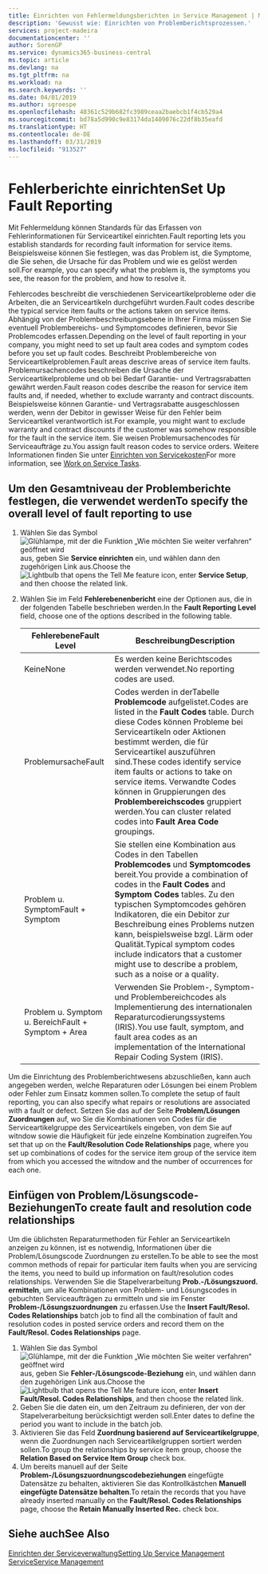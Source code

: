 ```yaml
---
title: Einrichten von Fehlermeldungsberichten in Service Management | Microsoft Docs
description: 'Gewusst wie: Einrichten von Problemberichtsprozessen.'
services: project-madeira
documentationcenter: ''
author: SorenGP
ms.service: dynamics365-business-central
ms.topic: article
ms.devlang: na
ms.tgt_pltfrm: na
ms.workload: na
ms.search.keywords: ''
ms.date: 04/01/2019
ms.author: sgroespe
ms.openlocfilehash: 48361c529b682fc3989ceaa2baebcb1f4cb529a4
ms.sourcegitcommit: bd78a5d990c9e83174da1409076c22df8b35eafd
ms.translationtype: HT
ms.contentlocale: de-DE
ms.lasthandoff: 03/31/2019
ms.locfileid: "913527"
---
```

# <a name="set-up-fault-reporting"></a><span data-ttu-id="9f69c-103">Fehlerberichte einrichten</span><span class="sxs-lookup"><span data-stu-id="9f69c-103">Set Up Fault Reporting</span></span>
<span data-ttu-id="9f69c-104">Mit Fehlermeldung können Standards für das Erfassen von Fehlerinformationen für Serviceartikel einrichten.</span><span class="sxs-lookup"><span data-stu-id="9f69c-104">Fault reporting lets you establish standards for recording fault information for service items.</span></span> <span data-ttu-id="9f69c-105">Beispielsweise können Sie festlegen, was das Problem ist, die Symptome, die Sie sehen, die Ursache für das Problem und wie es gelöst werden soll.</span><span class="sxs-lookup"><span data-stu-id="9f69c-105">For example, you can specify what the problem is, the symptoms you see, the reason for the problem, and how to resolve it.</span></span>  

<span data-ttu-id="9f69c-106">Fehlercodes beschreibt die verschiedenen Serviceartikelprobleme oder die Arbeiten, die an Serviceartikeln durchgeführt wurden.</span><span class="sxs-lookup"><span data-stu-id="9f69c-106">Fault codes describe the typical service item faults or the actions taken on service items.</span></span> <span data-ttu-id="9f69c-107">Abhängig von der Problembeschreibungsebene in Ihrer Firma müssen Sie eventuell Problembereichs- und Symptomcodes definieren, bevor Sie Problemcodes erfassen.</span><span class="sxs-lookup"><span data-stu-id="9f69c-107">Depending on the level of fault reporting in your company, you might need to set up fault area codes and symptom codes before you set up fault codes.</span></span> <span data-ttu-id="9f69c-108">Beschreibt Problembereiche von Serviceartikelproblemen.</span><span class="sxs-lookup"><span data-stu-id="9f69c-108">Fault areas descrive areas of service item faults.</span></span> <span data-ttu-id="9f69c-109">Problemursachencodes beschreiben die Ursache der Serviceartikelprobleme und ob bei Bedarf Garantie- und Vertragsrabatten gewährt werden.</span><span class="sxs-lookup"><span data-stu-id="9f69c-109">Fault reason codes describe the reason for service item faults and, if needed, whether to exclude warranty and contract discounts.</span></span> <span data-ttu-id="9f69c-110">Beispielsweise können Garantie- und Vertragsrabatte ausgeschlossen werden, wenn der Debitor in gewisser Weise für den Fehler beim Serviceartikel verantwortlich ist.</span><span class="sxs-lookup"><span data-stu-id="9f69c-110">For example, you might want to exclude warranty and contract discounts if the customer was somehow responsible for the fault in the service item.</span></span> <span data-ttu-id="9f69c-111">Sie weisen Problemursachencodes für Serviceaufträge zu.</span><span class="sxs-lookup"><span data-stu-id="9f69c-111">You assign fault reason codes to service orders.</span></span> <span data-ttu-id="9f69c-112">Weitere Informationen finden Sie unter [Einrichten von Servicekosten](service-how-to-work-on-service-tasks.md)</span><span class="sxs-lookup"><span data-stu-id="9f69c-112">For more information, see [Work on Service Tasks](service-how-to-work-on-service-tasks.md).</span></span>  

## <a name="to-specify-the-overall-level-of-fault-reporting-to-use"></a><span data-ttu-id="9f69c-113">Um den Gesamtniveau der Problemberichte festlegen, die verwendet werden</span><span class="sxs-lookup"><span data-stu-id="9f69c-113">To specify the overall level of fault reporting to use</span></span>
1. <span data-ttu-id="9f69c-114">Wählen Sie das Symbol ![Glühlampe, mit der die Funktion „Wie möchten Sie weiter verfahren“ geöffnet wird](media/ui-search/search_small.png "Wie möchten Sie weiter verfahren?") aus, geben Sie **Service einrichten** ein, und wählen dann den zugehörigen Link aus.</span><span class="sxs-lookup"><span data-stu-id="9f69c-114">Choose the ![Lightbulb that opens the Tell Me feature](media/ui-search/search_small.png "Tell me what you want to do") icon, enter **Service Setup**, and then choose the related link.</span></span>
2. <span data-ttu-id="9f69c-115">Wählen Sie im Feld **Fehlerebenenbericht** eine der Optionen aus, die in der folgenden Tabelle beschrieben werden.</span><span class="sxs-lookup"><span data-stu-id="9f69c-115">In the **Fault Reporting Level** field, choose one of the options described in the following table.</span></span>  

    |<span data-ttu-id="9f69c-116">**Fehlerebene**</span><span class="sxs-lookup"><span data-stu-id="9f69c-116">**Fault Level**</span></span>|<span data-ttu-id="9f69c-117">**Beschreibung**</span><span class="sxs-lookup"><span data-stu-id="9f69c-117">**Description**</span></span>|  
    |------------|-------------|  
    |<span data-ttu-id="9f69c-118">Keine</span><span class="sxs-lookup"><span data-stu-id="9f69c-118">None</span></span> | <span data-ttu-id="9f69c-119">Es werden keine Berichtscodes werden verwendet.</span><span class="sxs-lookup"><span data-stu-id="9f69c-119">No reporting codes are used.</span></span>|  
    |<span data-ttu-id="9f69c-120">Problemursache</span><span class="sxs-lookup"><span data-stu-id="9f69c-120">Fault</span></span> | <span data-ttu-id="9f69c-121">Codes werden in derTabelle **Problemcode** aufgelistet.</span><span class="sxs-lookup"><span data-stu-id="9f69c-121">Codes are listed in the **Fault Codes** table.</span></span> <span data-ttu-id="9f69c-122">Durch diese Codes können Probleme bei Serviceartikeln oder Aktionen bestimmt werden, die für Serviceartikel auszuführen sind.</span><span class="sxs-lookup"><span data-stu-id="9f69c-122">These codes identify service item faults or actions to take on service items.</span></span> <span data-ttu-id="9f69c-123">Verwandte Codes können in Gruppierungen des **Problembereichscodes** gruppiert werden.</span><span class="sxs-lookup"><span data-stu-id="9f69c-123">You can cluster related codes into **Fault Area Code** groupings.</span></span>|  
    |<span data-ttu-id="9f69c-124">Problem u. Symptom</span><span class="sxs-lookup"><span data-stu-id="9f69c-124">Fault + Symptom</span></span> | <span data-ttu-id="9f69c-125">Sie stellen eine Kombination aus Codes in den Tabellen **Problemcodes** und **Symptomcodes** bereit.</span><span class="sxs-lookup"><span data-stu-id="9f69c-125">You provide a combination of codes in the **Fault Codes** and **Symptom Codes** tables.</span></span> <span data-ttu-id="9f69c-126">Zu den typischen Symptomcodes gehören Indikatoren, die ein Debitor zur Beschreibung eines Problems nutzen kann, beispielsweise bzgl. Lärm oder Qualität.</span><span class="sxs-lookup"><span data-stu-id="9f69c-126">Typical symptom codes include indicators that a customer might use to describe a problem, such as a noise or a quality.</span></span>|  
    |<span data-ttu-id="9f69c-127">Problem u. Symptom u. Bereich</span><span class="sxs-lookup"><span data-stu-id="9f69c-127">Fault + Symptom + Area</span></span> | <span data-ttu-id="9f69c-128">Verwenden Sie Problem-, Symptom- und Problembereichcodes als Implementierung des internationalen Reparaturcodierungssystems (IRIS).</span><span class="sxs-lookup"><span data-stu-id="9f69c-128">You use fault, symptom, and fault area codes as an implementation of the International Repair Coding System (IRIS).</span></span>|  

<span data-ttu-id="9f69c-129">Um die Einrichtung des Problemberichtwesens abzuschließen, kann auch angegeben werden, welche Reparaturen oder Lösungen bei einem Problem oder Fehler zum Einsatz kommen sollen.</span><span class="sxs-lookup"><span data-stu-id="9f69c-129">To complete the setup of fault reporting, you can also specify what repairs or resolutions are associated with a fault or defect.</span></span> <span data-ttu-id="9f69c-130">Setzen Sie das auf der Seite **Problem/Lösungen Zuordnungen** auf, wo Sie die Kombinationen von Codes für die Serviceartikelgruppe des Serviceartikels eingeben, von dem Sie auf witndow sowie die Häufigkeit für jede einzelne Kombination zugreifen.</span><span class="sxs-lookup"><span data-stu-id="9f69c-130">You set that up on the **Fault/Resolution Code Relationships** page, where you set up combinations of codes for the service item group of the service item from which you accessed the witndow and the number of occurrences for each one.</span></span>

## <a name="to-create-fault-and-resolution-code-relationships"></a><span data-ttu-id="9f69c-131">Einfügen von Problem/Lösungscode-Beziehungen</span><span class="sxs-lookup"><span data-stu-id="9f69c-131">To create fault and resolution code relationships</span></span>
<!--this needs to go in a working with topic-->
<span data-ttu-id="9f69c-132">Um die üblichsten Reparaturmethoden für Fehler an Serviceartikeln anzeigen zu können, ist es notwendig, Informationen über die Problem/Lösungscode Zuordnungen zu erstellen.</span><span class="sxs-lookup"><span data-stu-id="9f69c-132">To be able to see the most common methods of repair for particular item faults when you are servicing the items, you need to build up information on fault/resolution codes relationships.</span></span> <span data-ttu-id="9f69c-133">Verwenden Sie die Stapelverarbeitung **Prob.-/Lösungszuord. ermitteln**, um alle Kombinationen von Problem- und Lösungscodes in gebuchten Serviceaufträgen zu ermitteln und sie im Fenster **Problem-/Lösungszuordnungen** zu erfassen.</span><span class="sxs-lookup"><span data-stu-id="9f69c-133">Use the **Insert Fault/Resol. Codes Relationships** batch job to find all the combination of fault and resolution codes in posted service orders and record them on the **Fault/Resol. Codes Relationships** page.</span></span>

1. <span data-ttu-id="9f69c-134">Wählen Sie das Symbol ![Glühlampe, mit der die Funktion „Wie möchten Sie weiter verfahren“ geöffnet wird](media/ui-search/search_small.png "Wie möchten Sie weiter verfahren?") aus, geben Sie **Fehler-/Lösungscode-Beziehung** ein, und wählen dann den zugehörigen Link aus.</span><span class="sxs-lookup"><span data-stu-id="9f69c-134">Choose the ![Lightbulb that opens the Tell Me feature](media/ui-search/search_small.png "Tell me what you want to do") icon, enter **Insert Fault/Resol. Codes Relationships**, and then choose the related link.</span></span>  
2. <span data-ttu-id="9f69c-135">Geben Sie die daten ein, um den Zeitraum zu definieren, der von der Stapelverarbeitung berücksichtigt werden soll.</span><span class="sxs-lookup"><span data-stu-id="9f69c-135">Enter dates to define the period you want to include in the batch job.</span></span>  
3. <span data-ttu-id="9f69c-136">Aktivieren Sie das Feld **Zuordnung basierend auf Serviceartikelgruppe**, wenn die Zuordnungen nach Serviceartikelgruppen sortiert werden sollen.</span><span class="sxs-lookup"><span data-stu-id="9f69c-136">To group the relationships by service item group, choose the **Relation Based on Service Item Group** check box.</span></span>  
4. <span data-ttu-id="9f69c-137">Um bereits manuell auf der Seite **Problem-/Lösungszuordnungscodebeziehungen** eingefügte Datensätze zu behalten, aktivieren Sie das Kontrollkästchen **Manuell eingefügte Datensätze behalten**.</span><span class="sxs-lookup"><span data-stu-id="9f69c-137">To retain the records that you have already inserted manually on the **Fault/Resol. Codes Relationships** page, choose the **Retain Manually Inserted Rec.** check box.</span></span>  

## <a name="see-also"></a><span data-ttu-id="9f69c-138">Siehe auch</span><span class="sxs-lookup"><span data-stu-id="9f69c-138">See Also</span></span>
[<span data-ttu-id="9f69c-139">Einrichten der Serviceverwaltung</span><span class="sxs-lookup"><span data-stu-id="9f69c-139">Setting Up Service Management</span></span>](service-setup-service.md)  
[<span data-ttu-id="9f69c-140">Service</span><span class="sxs-lookup"><span data-stu-id="9f69c-140">Service Management</span></span>](service-service.md)  
